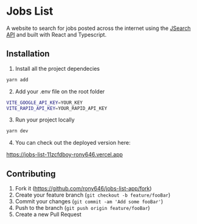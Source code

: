 # Jobs List
A website to search for jobs posted across the internet using the [JSearch API](https://rapidapi.com/letscrape-6bRBa3QguO5/api/jsearch)
and built with React and Typescript.

## Installation

1. Install all the project dependecies

```sh
yarn add
```

2. Add your .env file on the root folder

```sh
VITE_GOOGLE_API_KEY=YOUR_KEY
VITE_RAPID_API_KEY=YOUR_RAPID_API_KEY
```

3. Run your project locally

```sh
yarn dev
```

4. You can check out the deployed version here:

https://jobs-list-11zcfdboy-rony646.vercel.app


## Contributing

1. Fork it (<https://github.com/rony646/jobs-list-app/fork>)
2. Create your feature branch (`git checkout -b feature/fooBar`)
3. Commit your changes (`git commit -am 'Add some fooBar'`)
4. Push to the branch (`git push origin feature/fooBar`)
5. Create a new Pull Request

<!-- Markdown link & img dfn's -->
[npm-image]: https://img.shields.io/npm/v/datadog-metrics.svg?style=flat-square
[npm-url]: https://npmjs.org/package/datadog-metrics
[npm-downloads]: https://img.shields.io/npm/dm/datadog-metrics.svg?style=flat-square
[travis-image]: https://img.shields.io/travis/dbader/node-datadog-metrics/master.svg?style=flat-square
[travis-url]: https://travis-ci.org/dbader/node-datadog-metrics
[wiki]: https://github.com/yourname/yourproject/wiki
